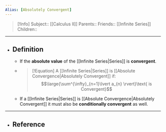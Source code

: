 ```yaml
---
Alias: [Absolutely Convergent]
---
```

> [!Info]
> Subject:: [[Calculus II]]
> Parents:: 
> Friends:: [[Infinite Series]]
> Children:: 
---
- ## Definition
	- If the **absolute value** of the [[Infinite Series|Series]] is **convergent**.
	- > [!Equation]
	  > A [[Infinite Series|Series]] is [[Absolute Convergence|Absolutely Convergent]] if:
	  > $$\large{\sum^{\infty}_{n=1}\lvert a_{n} \rvert}\text{ is Convergent}$$
	- If a [[Infinite Series|Series]] is [[Absolute Convergence|Absolutely Convergent]] it must also be **conditionally convergent** as well.
---
- ## Reference